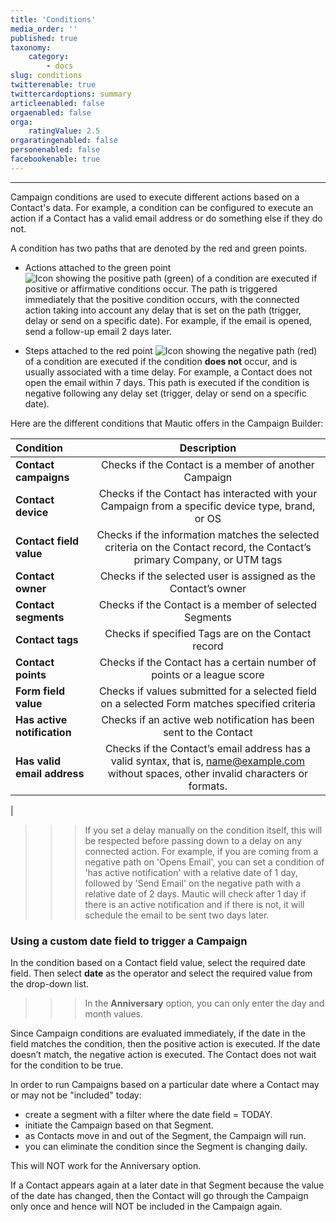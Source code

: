 ```yaml
---
title: 'Conditions'
media_order: ''
published: true
taxonomy:
    category:
        - docs
slug: conditions
twitterenable: true
twittercardoptions: summary
articleenabled: false
orgaenabled: false
orga:
    ratingValue: 2.5
orgaratingenabled: false
personenabled: false
facebookenable: true
---
```


---------------------
Campaign conditions are used to execute different actions based on a Contact's data.  For example, a condition can be configured to execute an action if a Contact has a valid email address or do something else if they do not.

A condition has two paths that are denoted by the red and green points.

 - Actions attached to the green point ![Icon showing the positive path (green)](green-point.png) of a condition are executed if positive or affirmative conditions occur. The path is triggered immediately that the positive condition occurs, with the connected action taking into account any delay that is set on the path (trigger, delay or send on a specific date). For example, if the email is opened, send a follow-up email 2 days later.

 - Steps attached to the red point ![Icon showing the negative path (red)](red-point.png) of a condition are executed if the condition **does not** occur, and is usually associated with a time delay. For example, a Contact does not open the email within 7 days. This path is executed if the condition is negative following any delay set (trigger, delay or send on a specific date).

 Here are the different conditions that Mautic offers in the Campaign Builder:

 | Condition        | Description  | 
| :------------- | :----------: |
|**Contact campaigns**| Checks if the Contact is a member of another Campaign|
|**Contact device**|Checks if the Contact has interacted with your Campaign from a specific device type, brand, or OS|
|**Contact field value**| Checks if the information matches the selected criteria on the Contact record, the Contact’s primary Company, or UTM tags|
|**Contact owner**| Checks if the selected user is assigned as the Contact’s owner|
|**Contact segments**| Checks if the Contact is a member of selected Segments|
|**Contact tags**|Checks if specified Tags are on the Contact record|
|**Contact points**| Checks if the Contact has a certain number of points or a league score|
|**Form field value**|Checks if values submitted for a selected field on a selected Form matches specified criteria|
|**Has active notification**|Checks if an active web notification has been sent to the Contact|
|**Has valid email address**|Checks if the Contact’s email address has a valid syntax, that is, name@example.com without spaces, other invalid characters or formats.|
|
>>> If you set a delay manually on the condition itself, this will be respected before passing down to a delay on any connected action.  For example, if you are coming from a negative path on 'Opens Email', you can set a condition of 'has active notification' with a relative date of 1 day, followed by 'Send Email' on the negative path with a relative date of 2 days. Mautic will check after 1 day if there is an active notification and if there is not, it will schedule the email to be sent two days later.

### Using a custom date field to trigger a Campaign

In the condition based on a Contact field value, select the required date field. Then select **date** as the operator and select the required value from the drop-down list.

>>> In the **Anniversary** option, you can only enter the day and month values.

Since Campaign conditions are evaluated immediately, if the date in the field matches the condition, then the positive action is executed.  If the date doesn’t match, the negative action is executed. The Contact does not wait for the condition to be true.

In order to run Campaigns based on a particular date where a Contact may or may not be "included" today:
- create a segment with a filter where the date field = TODAY.
- initiate the Campaign based on that Segment.
- as Contacts move in and out of the Segment, the Campaign will run.
- you can eliminate the condition since the Segment is changing daily.

This will NOT work for the Anniversary option.

If a Contact appears again at a later date in that Segment because the value of the date has changed, then the Contact will go through the Campaign only once and hence will NOT be included in the Campaign again.
